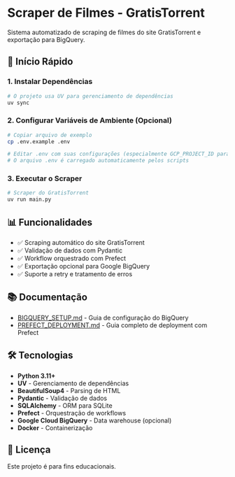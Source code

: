 # Scraper de Filmes - GratisTorrent

Sistema automatizado de scraping de filmes do site GratisTorrent e exportação para BigQuery.

## 🚀 Início Rápido

### 1. Instalar Dependências

```bash
# O projeto usa UV para gerenciamento de dependências
uv sync
```

### 2. Configurar Variáveis de Ambiente (Opcional)

```bash
# Copiar arquivo de exemplo
cp .env.example .env

# Editar .env com suas configurações (especialmente GCP_PROJECT_ID para BigQuery)
# O arquivo .env é carregado automaticamente pelos scripts
```

### 3. Executar o Scraper

```bash
# Scraper do GratisTorrent
uv run main.py
```

## 📊 Funcionalidades

- ✅ Scraping automático do site GratisTorrent
- ✅ Validação de dados com Pydantic
- ✅ Workflow orquestrado com Prefect
- ✅ Exportação opcional para Google BigQuery
- ✅ Suporte a retry e tratamento de erros


## 📚 Documentação

- [BIGQUERY_SETUP.md](docs/BIGQUERY_SETUP.md) - Guia de configuração do BigQuery
- [PREFECT_DEPLOYMENT.md](docs/PREFECT_DEPLOYMENT.md) - Guia completo de deployment com Prefect

## 🛠️ Tecnologias

- **Python 3.11+**
- **UV** - Gerenciamento de dependências
- **BeautifulSoup4** - Parsing de HTML
- **Pydantic** - Validação de dados
- **SQLAlchemy** - ORM para SQLite
- **Prefect** - Orquestração de workflows
- **Google Cloud BigQuery** - Data warehouse (opcional)
- **Docker** - Containerização

## 📝 Licença

Este projeto é para fins educacionais.
